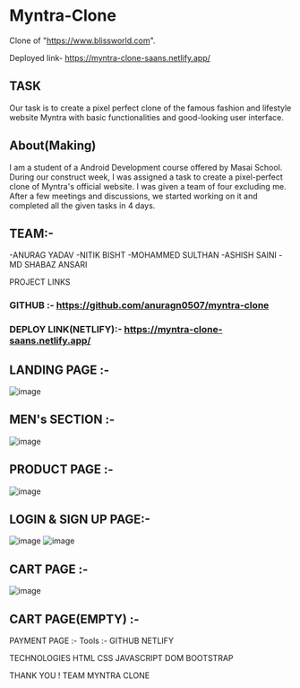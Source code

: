 


# Myntra-Clone
Clone of "https://www.blissworld.com".

Deployed link- https://myntra-clone-saans.netlify.app/


## TASK
Our task is to create a pixel perfect clone of the famous fashion and lifestyle website Myntra with basic functionalities and good-looking user interface.


## About(Making)
I am a student of a Android Development course offered by Masai School. During our construct week, I was assigned a task to create a pixel-perfect clone of Myntra's official website. I was given a team of four excluding me. After a few meetings and discussions, we started working on it and completed all the given tasks in 4 days.

## TEAM:- 

-ANURAG YADAV
-NITIK BISHT 
-MOHAMMED SULTHAN
-ASHISH SAINI
-MD SHABAZ ANSARI

PROJECT LINKS
### GITHUB :- https://github.com/anuragn0507/myntra-clone
### DEPLOY LINK(NETLIFY):- https://myntra-clone-saans.netlify.app/


## LANDING PAGE :-
![image](https://user-images.githubusercontent.com/71437909/207561805-2e8b8bf3-5501-42ec-a50f-c5b43e3f27bd.png)

## MEN's SECTION :- 
![image](https://user-images.githubusercontent.com/71437909/207566017-bd213996-ffdd-4a11-b2a7-37fb54365a71.png)


## PRODUCT PAGE :-
![image](https://user-images.githubusercontent.com/71437909/207566093-8bb6a13e-9519-4b93-9e40-7db83ebacea8.png)


## LOGIN & SIGN UP PAGE:-
![image](https://user-images.githubusercontent.com/71437909/207566174-f8cbd885-c982-4da1-a161-ee02d7e4bb34.png)
![image](https://user-images.githubusercontent.com/71437909/207566250-635bce9d-601c-406d-92c6-76980ae1297f.png)


## CART PAGE :-
![image](https://user-images.githubusercontent.com/71437909/207566355-fc931623-5667-4300-885d-84949066be1c.png)

## CART PAGE(EMPTY) :-
PAYMENT PAGE :-
Tools :-
GITHUB
NETLIFY

TECHNOLOGIES
HTML
CSS
JAVASCRIPT
DOM
BOOTSTRAP

THANK YOU !
TEAM MYNTRA CLONE
